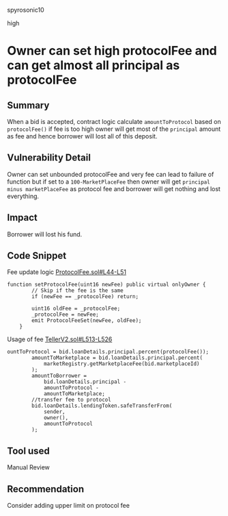 spyrosonic10

high

# Owner can set high protocolFee and can get almost all principal as protocolFee

## Summary
When a bid is accepted, contract logic calculate `amountToProtocol` based on `protocolFee()` if fee is too high owner will get most of the `principal` amount as fee and hence borrower will lost all of this deposit.

## Vulnerability Detail
Owner can set unbounded protocolFee and very fee can lead to failure of function but if set to a `100-MarketPlaceFee` then owner will get `principal minus marketPlaceFee` as protocol fee and borrower will get nothing and lost everything.

## Impact
Borrower will lost his fund.

## Code Snippet
Fee update logic [ProtocolFee.sol#L44-L51](https://github.com/sherlock-audit/2023-03-teller/blob/main/teller-protocol-v2/packages/contracts/contracts/ProtocolFee.sol#L44-L51)
```solidity
function setProtocolFee(uint16 newFee) public virtual onlyOwner {
        // Skip if the fee is the same
        if (newFee == _protocolFee) return;

        uint16 oldFee = _protocolFee;
        _protocolFee = newFee;
        emit ProtocolFeeSet(newFee, oldFee);
    }
```

Usage of fee [TellerV2.sol#L513-L526](https://github.com/sherlock-audit/2023-03-teller/blob/main/teller-protocol-v2/packages/contracts/contracts/TellerV2.sol#L513-L526)
```solidity
ountToProtocol = bid.loanDetails.principal.percent(protocolFee());
        amountToMarketplace = bid.loanDetails.principal.percent(
            marketRegistry.getMarketplaceFee(bid.marketplaceId)
        );
        amountToBorrower =
            bid.loanDetails.principal -
            amountToProtocol -
            amountToMarketplace;
        //transfer fee to protocol
        bid.loanDetails.lendingToken.safeTransferFrom(
            sender,
            owner(),
            amountToProtocol
        );

```
## Tool used

Manual Review

## Recommendation

Consider adding upper limit on protocol fee